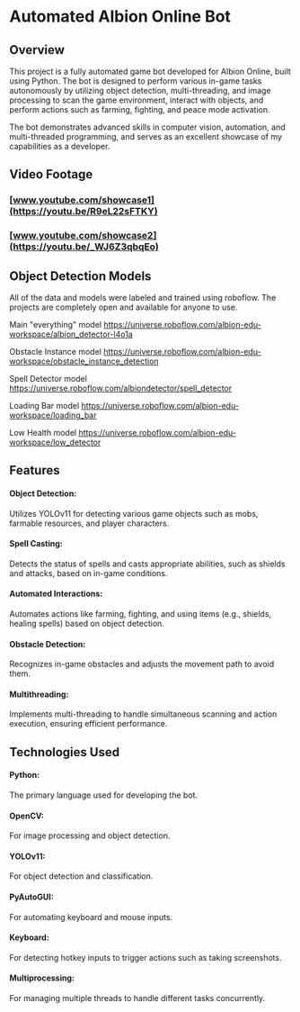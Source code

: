 # Automated Albion Online Bot
## Overview
This project is a fully automated game bot developed for Albion Online, built using Python. The bot is designed to perform various in-game tasks autonomously by utilizing object detection, multi-threading, and image processing to scan the game environment, interact with objects, and perform actions such as farming, fighting, and peace mode activation.


The bot demonstrates advanced skills in computer vision, automation, and multi-threaded programming, and serves as an excellent showcase of my capabilities as a developer.

## Video Footage

### [www.youtube.com/showcase1](https://youtu.be/R9eL22sFTKY)
### [www.youtube.com/showcase2](https://youtu.be/_WJ6Z3qbqEo)

## Object Detection Models
All of the data and models were labeled and trained using roboflow. The projects are completely open and available for anyone to use.  


Main "everything" model https://universe.roboflow.com/albion-edu-workspace/albion_detector-l4o1a


Obstacle Instance model https://universe.roboflow.com/albion-edu-workspace/obstacle_instance_detection


Spell Detector model https://universe.roboflow.com/albiondetector/spell_detector


Loading Bar model https://universe.roboflow.com/albion-edu-workspace/loading_bar


Low Health model https://universe.roboflow.com/albion-edu-workspace/low_detector

## Features
#### Object Detection: 
Utilizes YOLOv11 for detecting various game objects such as mobs, farmable resources, and player characters.
#### Spell Casting:
Detects the status of spells and casts appropriate abilities, such as shields and attacks, based on in-game conditions.
#### Automated Interactions:
Automates actions like farming, fighting, and using items (e.g., shields, healing spells) based on object detection.
#### Obstacle Detection: 
Recognizes in-game obstacles and adjusts the movement path to avoid them.
#### Multithreading: 
Implements multi-threading to handle simultaneous scanning and action execution, ensuring efficient performance.

## Technologies Used
#### Python: 
The primary language used for developing the bot.
#### OpenCV: 
For image processing and object detection.
#### YOLOv11: 
For object detection and classification.
#### PyAutoGUI: 
For automating keyboard and mouse inputs.
#### Keyboard: 
For detecting hotkey inputs to trigger actions such as taking screenshots.
#### Multiprocessing:
For managing multiple threads to handle different tasks concurrently.
